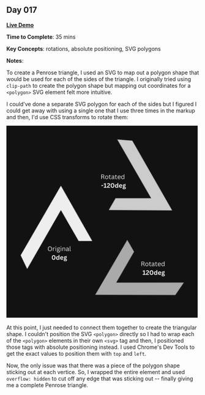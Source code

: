 ## Day 017

**<a href="https://css100.aniqa.dev#day-017">Live Demo</a>**

**Time to Complete**: 35 mins

**Key Concepts**: rotations, absolute positioning, SVG polygons

**Notes**:

To create a Penrose triangle, I used an SVG to map out a polygon shape that would be used for each of the sides of the triangle. I originally tried using `clip-path` to create the polygon shape but mapping out coordinates for a `<polygon>` SVG element felt more intuitive.

I could've done a separate SVG polygon for each of the sides but I figured I could get away with using a single one that I use three times in the markup and then, I'd use CSS transforms to rotate them:

<img src="/entries/017/svg-rotation.png" width="500">

At this point, I just needed to connect them together to create the triangular shape. I couldn't position the SVG `<polygon>` directly so I had to wrap each of the `<polygon>` elements in their own `<svg>` tag and then, I positioned those tags with absolute positioning instead. I used Chrome's Dev Tools to get the exact values to position them with `top` and `left`.

Now, the only issue was that there was a piece of the polygon shape sticking out at each vertice. So, I wrapped the entire element and used `overflow: hidden` to cut off any edge that was sticking out -- finally giving me a complete Penrose triangle.
